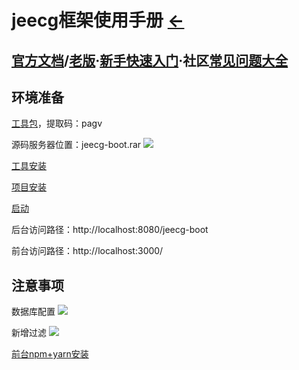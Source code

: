 # jeecg框架使用手册  [←](../framework_backstage.md)

## [官方文档](http://doc.jeecg.com/2043868)/[老版](http://jeecg-boot.mydoc.io/)·[新手快速入门](http://www.jeecg.com/doc/quickstart)·社区[常见问题大全](http://bbs.jeecg.com/forum.php?mod=viewthread&tid=7816&extra=page%3D1)

## 环境准备

[工具包](https://pan.baidu.com/s/16z9qNtyk24bsrZxRFBHP2w)，提取码：pagv

源码服务器位置：jeecg-boot.rar
![](https://cdn.jsdelivr.net/gh/AmbroseRen/Picture/img/Web/framework/jeecg/jeecg-boot.jpg)

[工具安装](http://doc.jeecg.com/2043872)

[项目安装](http://doc.jeecg.com/2043873)

[启动](http://doc.jeecg.com/2043874)

后台访问路径：http://localhost:8080/jeecg-boot

前台访问路径：http://localhost:3000/

## 注意事项

数据库配置
![](https://cdn.jsdelivr.net/gh/AmbroseRen/Picture@master/img/Web/framework/jeecg/jeecg-boot-mysql.jpg)

新增过滤
![](https://cdn.jsdelivr.net/gh/AmbroseRen/Picture/img/Web/framework/jeecg/jeecg-boot-shiro.jpg)

[前台npm+yarn安装](https://ambroseren.github.io/test/js/nodejs/node.html)




